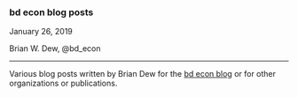 ### bd econ blog posts

January 26, 2019

Brian W. Dew, @bd_econ

------

Various blog posts written by Brian Dew for the [bd econ blog](https://briandew.wordpress.com/) or for other organizations or publications.
